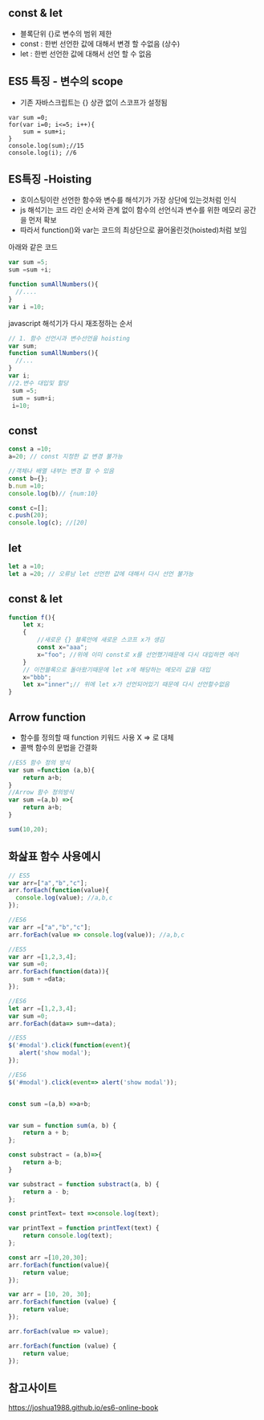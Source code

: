 ## const & let
- 블록단위 {}로 변수의 범위 제한
- const : 한번 선언한 값에 대해서 변경 할 수없음 (상수)
- let : 한번 선언한 값에 대해서 선언 할 수 없음

## ES5 특징 - 변수의 scope
- 기존 자바스크립트는 {} 상관 없이 스코프가 설정됨
~~~ javscript
var sum =0;
for(var i=0; i<=5; i++){
    sum = sum+i;
}
console.log(sum);//15
console.log(i); //6
~~~

## ES특징 -Hoisting
- 호이스팅이란 선언한 함수와 변수를 해석기가 가장 상단에 있는것처럼 인식 
- js 해석기는 코드 라인 순서와 관계 없이 함수의 선언식과 변수를 위한 메모리 공간을 먼저 확보
- 따라서 function()와 var는 코드의 최상단으로 끓어올린것(hoisted)처럼 보임

아래와 같은 코드
~~~javascript
var sum =5;
sum =sum +i;

function sumAllNumbers(){
  //....
}
var i =10;
~~~

javascript 해석기가 다시 재조정하는 순서
~~~ javascript
// 1. 함수 선언시과 변수선언을 hoisting
var sum;
function sumAllNumbers(){
  //...
}
var i;
//2.변수 대입및 할당
 sum =5;
 sum = sum+i;
 i=10;
~~~

## const
~~~javascript
const a =10;
a=20; // const 지정한 값 변경 불가능

//객체나 배열 내부는 변경 할 수 있음 
const b={};
b.num =10;
console.log(b)// {num:10}

const c=[];
c.push(20);
console.log(c); //[20]
~~~

## let
~~~javascript
let a =10;
let a =20; // 오류남 let 선언한 값에 대해서 다시 선언 불가능
~~~

## const & let 
~~~ javascript 
function f(){
    let x;
    {
        //새로운 {} 블록안에 새로운 스코프 x가 생김
        const x="aaa";
        x="foo"; //위에 이미 const로 x를 선언했기때문에 다시 대입하면 에러
    }
    // 이전블록으로 돌아왔기때문에 let x에 해당하는 메모리 값을 대입
    x="bbb";
    let x="inner";// 위에 let x가 선언되어있기 때문에 다시 선언할수없음
}
~~~

## Arrow function
- 함수를 정의할 때 function 키워드 사용 X => 로 대체
- 콜백 함수의 문법을 간결화

~~~javascript
//ES5 함수 정의 방식
var sum =function (a,b){
    return a+b;
}
//Arrow 함수 정의방식
var sum =(a,b) =>{
    return a+b;
}

sum(10,20);
~~~

## 화삺표 함수 사용예시
~~~ javascript
// ES5
var arr=["a","b","c"];
arr.forEach(function(value){
  console.log(value); //a,b,c
});

//ES6
var arr =["a","b","c"];
arr.forEach(value => console.log(value)); //a,b,c

//ES5
var arr =[1,2,3,4];
var sum =0;
arr.forEach(function(data)){
    sum + =data;
});

//ES6
let arr =[1,2,3,4];
var sum =0;
arr.forEach(data=> sum+=data);

//ES5
$('#modal').click(function(event){
   alert('show modal');
});

//ES6
$('#modal').click(event=> alert('show modal'));

~~~

~~~javascript

const sum =(a,b) =>a+b;


var sum = function sum(a, b) {
	return a + b;
};

const substract = (a,b)=>{
	return a-b;
}

var substract = function substract(a, b) {
	return a - b;
};

const printText= text =>console.log(text);

var printText = function printText(text) {
	return console.log(text);
};

const arr =[10,20,30];
arr.forEach(function(value){
	return value;
});

var arr = [10, 20, 30];
arr.forEach(function (value) {
	return value;
});

arr.forEach(value => value);

arr.forEach(function (value) {
	return value;
});
~~~


## 참고사이트
https://joshua1988.github.io/es6-online-book